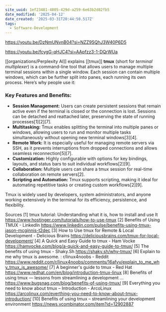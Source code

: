 ```yaml
---
site_uuid: 1ef23481-4805-429d-a259-6e63b2d82fb5
date_modified: '2025-04-12'
date_created: '2025-03-31T20:44:50.517Z'
tags:
  - Software-Development
---
```







https://youtu.be/DzNmUNvnB04?si=NZZ9SQhJ3W40P6D5

https://youtu.be/fcygG-qHJC4?si=AApfzz3-1-DQrWUa

[[organizations/Perplexity AI]] explains [[tmux]]
**tmux** (short for *terminal multiplexer*) is a command-line tool that allows users to manage multiple terminal sessions within a single window. Each session can contain multiple windows, which can be further split into panes, each running its own process. Here’s why people use it:

### Key Features and Benefits:
- **Session Management:** Users can create persistent sessions that remain active even if the terminal is closed or the connection is lost. Sessions can be detached and reattached later, preserving the state of running processes[1][2][7].
- **Multitasking:** Tmux enables splitting the terminal into multiple panes or windows, allowing users to run and monitor multiple tasks simultaneously without opening new terminal windows[3][4].
- **Remote Work:** It is especially useful for managing remote servers via SSH, as it prevents interruptions from dropped connections and allows seamless reconnection[5][7].
- **Customization:** Highly configurable with options for key bindings, layouts, and status bars to suit individual workflows[2][9].
- **Collaboration:** Multiple users can share a tmux session for real-time collaboration on remote servers[2].
- **Scripting and Automation:** Tmux supports scripting, making it ideal for automating repetitive tasks or creating custom workflows[2][9].

Tmux is widely used by developers, system administrators, and anyone working extensively in the terminal for its efficiency, persistence, and flexibility.

Sources
[1] tmux tutorial: Understanding what it is, how to install and use It https://www.hostinger.com/tutorials/how-to-use-tmux
[2] Benefits of Using TMUX - LinkedIn https://www.linkedin.com/pulse/benefits-using-tmux-jason-mcginnis-t2dec
[3] How to Use tmux for Remote & Local Development - Delicious Brains https://deliciousbrains.com/tmux-for-local-development/
[4] A Quick and Easy Guide to tmux - Ham Vocke https://hamvocke.com/blog/a-quick-and-easy-guide-to-tmux/
[5] The benefits of using tmux - Shaky.Sh https://shaky.sh/why-tmux/
[6] Explain to me why tmux is awesome. : r/linux4noobs - Reddit https://www.reddit.com/r/linux4noobs/comments/16afvv/explain_to_me_why_tmux_is_awesome/
[7] A beginner's guide to tmux - Red Hat https://www.redhat.com/en/blog/introduction-tmux-linux
[8] Benefits of using tmux — lessons from streamlining a development ... https://www.bugsnag.com/blog/benefits-of-using-tmux/
[9] Everything you need to know about tmux – Introduction - ArcoLinux https://arcolinux.com/everthing-you-need-to-know-about-tmux-introduction/
[10] Benefits of using tmux – streamlining your development environment https://news.ycombinator.com/item?id=12902887
